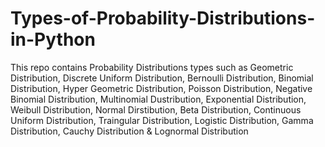 # Types-of-Probability-Distributions-in-Python
This repo contains Probability Distributions types such as Geometric Distribution, Discrete Uniform Distribution, Bernoulli Distribution, Binomial Distribution, Hyper Geometric Distribution, Poisson Distribution, Negative Binomial Distribution, Multinomial Dustribution, Exponential Distribution, Weibull Distribution, Normal Dirstibution, Beta Distribution, Continuous Uniform Distribution, Traingular Distribution, Logistic Distribution, Gamma Distribution, Cauchy Distribution &amp; Lognormal Distribution
